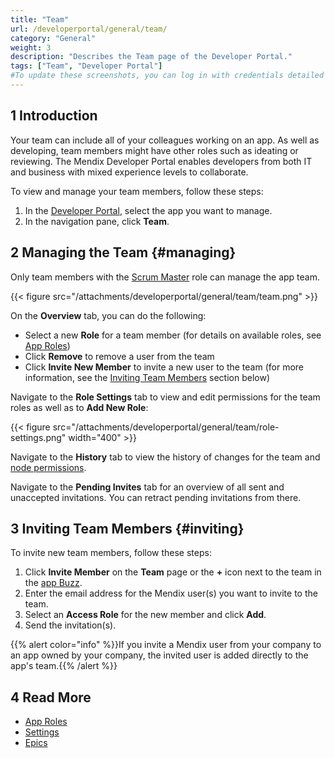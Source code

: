 ```yaml
---
title: "Team"
url: /developerportal/general/team/
category: "General"
weight: 3
description: "Describes the Team page of the Developer Portal."
tags: ["Team", "Developer Portal"]
#To update these screenshots, you can log in with credentials detailed in How to Update Screenshots Using Team Apps.
---
```


## 1 Introduction

Your team can include all of your colleagues working on an app. As well as developing, team members might have other roles such as ideating or reviewing. The Mendix Developer Portal enables developers from both IT and business with mixed experience levels to collaborate.

To view and manage your team members, follow these steps:

1. In the [Developer Portal](http://sprintr.home.mendix.com), select the app you want to manage.
2. In the navigation pane, click **Team**.

## 2 Managing the Team {#managing}

Only team members with the [Scrum Master](/developerportal/general/app-roles/#team-roles) role can manage the app team.

{{< figure src="/attachments/developerportal/general/team/team.png" >}}

On the **Overview** tab, you can do the following:

* Select a new **Role** for a team member (for details on available roles, see [App Roles](/developerportal/general/app-roles/))
* Click **Remove** to remove a user from the team
* Click **Invite New Member** to invite a new user to the team (for more information, see the [Inviting Team Members](#inviting) section below)

Navigate to the **Role Settings** tab to view and edit permissions for the team roles as well as to **Add New Role**:

{{< figure src="/attachments/developerportal/general/team/role-settings.png"   width="400"  >}}

Navigate to the **History** tab to view the history of changes for the team and [node permissions](/developerportal/deploy/node-permissions/).

Navigate to the **Pending Invites** tab for an overview of all sent and unaccepted invitations. You can retract pending invitations from there.

## 3 Inviting Team Members {#inviting}

To invite new team members, follow these steps:

1. Click **Invite Member** on the **Team** page or the **+** icon next to the team in the [app Buzz](/developerportal/general/buzz/#app-buzz).
2. Enter the email address for the Mendix user(s) you want to invite to the team.
3. Select an **Access Role** for the new member and click **Add**.
4. Send the invitation(s).

{{% alert color="info" %}}If you invite a Mendix user from your company to an app owned by your company, the invited user is added directly to the app's team.{{% /alert %}}

## 4 Read More

* [App Roles](/developerportal/general/app-roles/)
* [Settings](/developerportal/settings/)
* [Epics](/developerportal/project-management/epics/)
